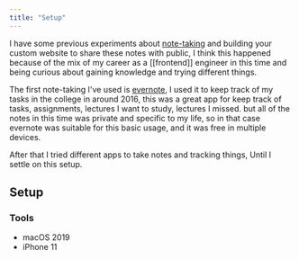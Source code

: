 ```yaml
---
title: "Setup"
---
```


I have some previous experiments about [note-taking](https://www.reddit.com/r/NoteTaking) and building your custom website to share these notes with public, I think this happened because of the mix of my career as a [[frontend]] engineer in this time and being curious about gaining knowledge and trying different things.

The first note-taking I've used is [evernote](https://evernote.com/), I used it to keep track of my tasks in the college in around 2016, this was a great app for keep track of tasks, assignments, lectures I want to study, lectures I missed. but all of the notes in this time was private and specific to my life, so in that case evernote was suitable for this basic usage, and it was free in multiple devices.

After that I tried different apps to take notes and tracking things, Until I settle on this setup.

## Setup

### Tools

- macOS 2019
- iPhone 11

